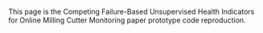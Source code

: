 This page is the Competing Failure-Based Unsupervised Health Indicators for Online Milling Cutter Monitoring paper prototype code reproduction.
